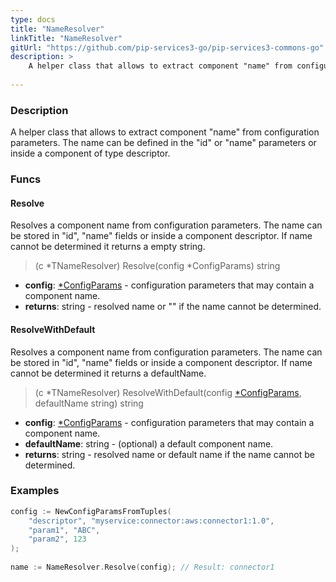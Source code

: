 ```yaml
---
type: docs
title: "NameResolver"
linkTitle: "NameResolver"
gitUrl: "https://github.com/pip-services3-go/pip-services3-commons-go"
description: > 
    A helper class that allows to extract component "name" from configuration parameters.
    
---
```

### Description
A helper class that allows to extract component "name" from configuration parameters.
The name can be defined in the "id" or "name" parameters or inside a component of type descriptor.

### Funcs

#### Resolve
Resolves a component name from configuration parameters. The name can be stored in "id",
"name" fields or inside a component descriptor. If name cannot be determined it returns a empty string.

> (c *TNameResolver) Resolve(config *ConfigParams) string

- **config**: [*ConfigParams](../config_params) - configuration parameters that may contain a component name.
- **returns**: string -  resolved name or "" if the name cannot be determined.


#### ResolveWithDefault
Resolves a component name from configuration parameters.
The name can be stored in "id", "name" fields or inside a component descriptor.
If name cannot be determined it returns a defaultName.

> (c *TNameResolver) ResolveWithDefault(config [*ConfigParams](../config_params), defaultName string) string

- **config**: [*ConfigParams](../config_params) - configuration parameters that may contain a component name.
- **defaultName**: string - (optional) a default component name.
- **returns**: string - resolved name or default name if the name cannot be determined.

### Examples

```go
config := NewConfigParamsFromTuples(
    "descriptor", "myservice:connector:aws:connector1:1.0",
    "param1", "ABC",
    "param2", 123
);
 
name := NameResolver.Resolve(config); // Result: connector1

```
